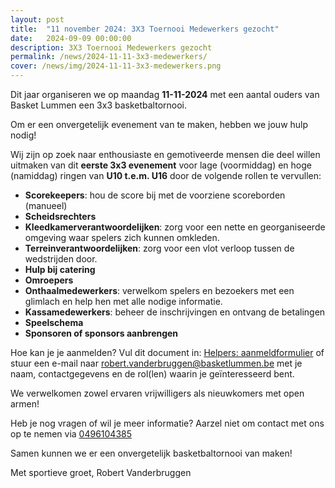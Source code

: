 ```yaml
---
layout: post
title:  "11 november 2024: 3X3 Toernooi Medewerkers gezocht"
date:   2024-09-09 00:00:00
description: 3X3 Toernooi Medewerkers gezocht
permalink: /news/2024-11-11-3x3-medewerkers/
cover: /news/img/2024-11-11-3x3-medewerkers.png
---
```


Dit jaar organiseren we op maandag **11-11-2024** met een aantal ouders van Basket Lummen een 3x3 basketbaltornooi. 

Om er een onvergetelijk evenement van te maken, hebben we jouw hulp nodig!

Wij zijn op zoek naar enthousiaste en gemotiveerde mensen die deel willen uitmaken van dit **eerste 3x3 evenement** voor lage (voormiddag) en hoge (namiddag) ringen van **U10 t.e.m. U16** door de volgende rollen te vervullen:
- **Scorekeepers**: hou de score bij met de voorziene scoreborden (manueel)
- **Scheidsrechters**
- **Kleedkamerverantwoordelijken**: zorg voor een nette en georganiseerde omgeving waar spelers zich kunnen omkleden.
- **Terreinverantwoordelijken**: zorg voor een vlot verloop tussen de wedstrijden door.
- **Hulp bij catering**
- **Omroepers**
- **Onthaalmedewerkers**: verwelkom spelers en bezoekers met een glimlach en help hen met alle nodige informatie.
- **Kassamedewerkers**: beheer de inschrijvingen en ontvang de betalingen
- **Speelschema**
- **Sponsoren of sponsors aanbrengen**

Hoe kan je je aanmelden? Vul dit document in:  [Helpers: aanmeldformulier](https://forms.office.com/pages/responsepage.aspx?id=aV1k2X6_hU6-WUEqFDj4D7WALc23txFEr9muCwcFlKdUN05LRTFVUk8zMDNVVTlCM0FFTllCV0NUNi4u&route=shorturl) of stuur een e-mail naar [robert.vanderbruggen@basketlummen.be](mailto:robert.vanderbruggen@basketlummen.be) met je naam, contactgegevens en de rol(len) waarin je geïnteresseerd bent. 

We verwelkomen zowel ervaren vrijwilligers als nieuwkomers met open armen!

Heb je nog vragen of wil je meer informatie? Aarzel niet om contact met ons op te nemen via [0496104385](tel:0496104385)

Samen kunnen we er een onvergetelijk basketbaltornooi van maken! 

Met sportieve groet,
Robert Vanderbruggen